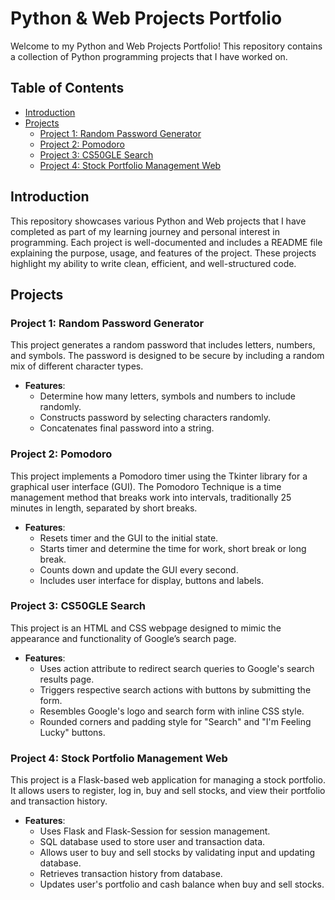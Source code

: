 # Python & Web Projects Portfolio

Welcome to my Python and Web Projects Portfolio! This repository contains a collection of Python programming projects that I have worked on.

## Table of Contents

- [Introduction](#introduction)
- [Projects](#projects)
  - [Project 1: Random Password Generator](#project-1-random-password-generator)
  - [Project 2: Pomodoro](#project-2-pomodoro)
  - [Project 3: CS50GLE Search](#project-3-cs50gle-search)
  - [Project 4: Stock Portfolio Management Web](#project-4-stock-portfolio-management-web)


## Introduction

This repository showcases various Python and Web projects that I have completed as part of my learning journey and personal interest in programming. Each project is well-documented and includes a README file explaining the purpose, usage, and features of the project. These projects highlight my ability to write clean, efficient, and well-structured code.

## Projects

### Project 1: Random Password Generator
This project generates a random password that includes letters, numbers, and symbols. The password is designed to be secure by including a random mix of different character types.

- **Features**:
  - Determine how many letters, symbols and numbers to include randomly.
  - Constructs password by selecting characters randomly.
  - Concatenates final password into a string.


### Project 2: Pomodoro
This project implements a Pomodoro timer using the Tkinter library for a graphical user interface (GUI). The Pomodoro Technique is a time management method that breaks work into intervals, traditionally 25 minutes in length, separated by short breaks.

- **Features**:
  - Resets timer and the GUI to the initial state.
  - Starts timer and determine the time for work, short break or long break.
  - Counts down and update the GUI every second.
  - Includes user interface for display, buttons and labels.


### Project 3: CS50GLE Search
This project is an HTML and CSS webpage designed to mimic the appearance and functionality of Google’s search page.

- **Features**:
  - Uses action attribute to redirect search queries to Google's search results page.
  - Triggers respective search actions with buttons by submitting the form.
  - Resembles Google's logo and search form with inline CSS style.
  - Rounded corners and padding style for "Search" and "I'm Feeling Lucky" buttons.


 ### Project 4: Stock Portfolio Management Web
This project is a Flask-based web application for managing a stock portfolio. It allows users to register, log in, buy and sell stocks, and view their portfolio and transaction history.

- **Features**:
  - Uses Flask and Flask-Session for session management.
  - SQL database used to store user and transaction data.
  - Allows user to buy and sell stocks by validating input and updating database.
  - Retrieves transaction history from database.
  - Updates user's portfolio and cash balance when buy and sell stocks.
 
